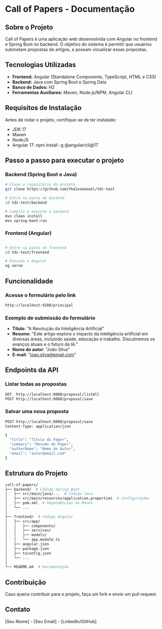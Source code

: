 # Call of Papers - Documentação

## Sobre o Projeto
Call of Papers é uma aplicação web desenvolvida com Angular no frontend e Spring Boot no backend. O objetivo do sistema é permitir que usuários submetam propostas de artigos, e possam vizualizar essas propostas.

## Tecnologias Utilizadas
- **Frontend:** Angular (Standalone Components, TypeScript, HTML e CSS)
- **Backend:** Java com Spring Boot e Spring Data
- **Banco de Dados:** H2
- **Ferramentas Auxiliares:** Maven, Node.js/NPM, Angular CLI

## Requisitos de Instalação
Antes de rodar o projeto, certifique-se de ter instalado:
- JDK 17
- Maven
- NodeJS
- Angular 17: npm install -g @angular/cli@17

## Passo a passo para executar o projeto

### Backend (Spring Boot e Java)
```bash
# Clone o repositório do projeto
git clone https://github.com/thalesmanoel/tdc-test

# Entre na pasta de backend
cd tdc-test/backend

# Compile e execute o backend
mvn clean install
mvn spring-boot:run
```

### Frontend (Angular)
```bash

# Entre na pasta do frontend
cd tdc-test/frontend

# Execute o Angular
ng serve 
```

## Funcionalidade
### Acesse o formulário pelo link
```bash
http://localhost:4200/principal
```
### Exemplo de submissão do formulário
- **Título**: "A Revolução da Inteligência Artificial"
- **Resumo**: "Este artigo explora o impacto da inteligência artificial em diversas áreas, incluindo saúde, educação e trabalho. Discutiremos os avanços atuais e o futuro da IA."
- **Nome do autor**: "João Silva"
- **E-mail**: "joao.silva@email.com"

## Endpoints da API
### Listar todas as propostas
```bash
GET  http://localhost:8080/proposal/listAll
POST http://localhost:8080/proposal/save
```

### Salvar uma nova proposta
```bash
POST http://localhost:8080/proposal/save
Content-Type: application/json

{
  "title": "Título do Paper",
  "summary": "Resumo do Paper",
  "authorName": "Nome do Autor",
  "email": "autor@email.com"
}
```

## Estrutura do Projeto
```bash
call-of-papers/
├── backend/  # Código Spring Boot
│   ├── src/main/java/...  # Código Java
│   ├── src/main/resources/application.properties  # Configurações
│   ├── pom.xml  # Dependências do Maven
│   └── ...
│
├── frontend/  # Código Angular
│   ├── src/app/
│   │   ├── components/
│   │   ├── services/
│   │   ├── models/
│   │   └── app.module.ts
│   ├── angular.json
│   ├── package.json
│   ├── tsconfig.json
│   └── ...
│
└── README.md  # Documentação
```

## Contribuição
Caso queira contribuir para o projeto, faça um fork e envie um pull request.

## Contato
[Seu Nome] - [Seu Email] - [LinkedIn/GitHub]
